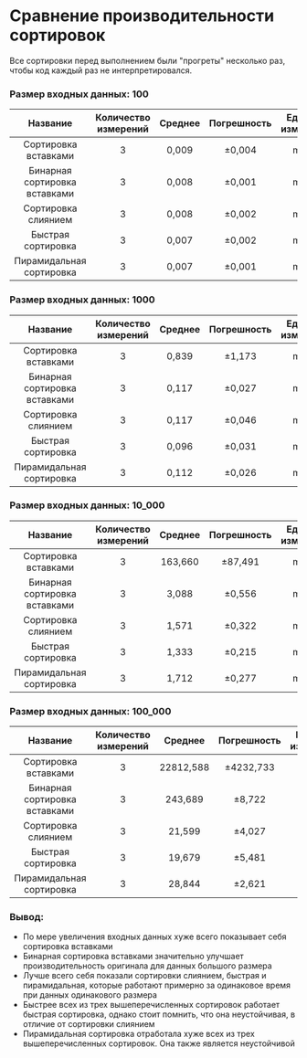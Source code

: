 # Сравнение производительности сортировок

Все сортировки перед выполнением были "прогреты" несколько раз, чтобы код каждый раз не интерпретировался.

### Размер входных данных: 100
|           Название            | Количество измерений | Среднее | Погрешность | Единица измерения |
|:-----------------------------:|:--------------------:|:-------:|:-----------:|:-----------------:|
|     Сортировка вставками      |          3           |  0,009  |   ±0,004    |       ms/op       |
| Бинарная сортировка вставками |          3           |  0,008  |   ±0,001    |       ms/op       |
|      Сортировка слиянием      |          3           |  0,008  |   ±0,002    |       ms/op       |
|      Быстрая сортировка       |          3           |  0,007  |   ±0,002    |       ms/op       |
|   Пирамидальная сортировка    |          3           |  0,007  |   ±0,001    |       ms/op       |

### Размер входных данных: 1000
|           Название            | Количество измерений | Среднее | Погрешность | Единица измерения |
|:-----------------------------:|:--------------------:|:-------:|:-----------:|:-----------------:|
|     Сортировка вставками      |          3           |  0,839  |   ±1,173    |       ms/op       |
| Бинарная сортировка вставками |          3           |  0,117  |   ±0,027    |       ms/op       |
|      Сортировка слиянием      |          3           |  0,117  |   ±0,046    |       ms/op       |
|      Быстрая сортировка       |          3           |  0,096  |   ±0,031    |       ms/op       |
|   Пирамидальная сортировка    |          3           |  0,112  |   ±0,026    |       ms/op       |

### Размер входных данных: 10_000
|           Название            | Количество измерений | Среднее | Погрешность | Единица измерения |
|:-----------------------------:|:--------------------:|:-------:|:-----------:|:-----------------:|
|     Сортировка вставками      |          3           | 163,660 |   ±87,491   |       ms/op       |
| Бинарная сортировка вставками |          3           |  3,088  |   ±0,556    |       ms/op       |
|      Сортировка слиянием      |          3           |  1,571  |   ±0,322    |       ms/op       |
|      Быстрая сортировка       |          3           |  1,333  |   ±0,215    |       ms/op       |
|   Пирамидальная сортировка    |          3           |  1,712  |   ±0,277    |       ms/op       |

### Размер входных данных: 100_000
|           Название            | Количество измерений |  Среднее  | Погрешность | Единица измерения |
|:-----------------------------:|:--------------------:|:---------:|:-----------:|:-----------------:|
|     Сортировка вставками      |          3           | 22812,588 |  ±4232,733  |       ms/op       |
| Бинарная сортировка вставками |          3           |  243,689  |   ±8,722    |       ms/op       |
|      Сортировка слиянием      |          3           |  21,599   |   ±4,027    |       ms/op       |
|      Быстрая сортировка       |          3           |  19,679   |   ±5,481    |       ms/op       |
|   Пирамидальная сортировка    |          3           |  28,844   |   ±2,621    |       ms/op       |

### Вывод:
- По мере увеличения входных данных хуже всего показывает себя сортировка вставками
- Бинарная сортировка вставками значительно улучшает производительность оригинала для данных большого размера
- Лучше всего себя показали сортировки слиянием, быстрая и пирамидальная, 
которые работают примерно за одинаковое время при данных одинакового размера
- Быстрее всех из трех вышеперечисленных сортировок работает быстрая сортировка, однако стоит помнить, что она неустойчивая, в отличие от сортировки слиянием
- Пирамидальная сортировка отработала хуже всех из трех вышеперечисленных сортировок. Она также является неустойчивой